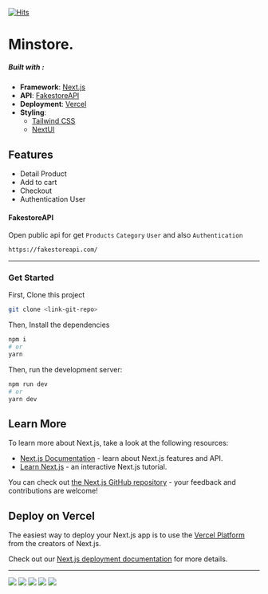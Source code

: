 [![Hits](https://hits.seeyoufarm.com/api/count/incr/badge.svg?url=https%3A%2F%2Fgithub.com%2FMhinHub%2FMinstore&count_bg=%23050505&title_bg=%23555555&icon=&icon_color=%23B4B4B4&title=hits&edge_flat=true)](https://hits.seeyoufarm.com)

# Minstore.

##### Built with :

- **Framework**: [Next.js](https://nextjs.org/)
- **API**: [FakestoreAPI](https://fakestoreapi.com)
- **Deployment**: [Vercel](https://vercel.com)
- **Styling**:
  - [Tailwind CSS](https://tailwindcss.com/)
  - [NextUI](https://nextui.org/)

## Features

- Detail Product
- Add to cart
- Checkout
- Authentication User

#### FakestoreAPI

Open public api for get `Products` `Category` `User` and also `Authentication`

```bash
https://fakestoreapi.com/
```

---

### Get Started

First, Clone this project

```bash
git clone <link-git-repo>
```

Then, Install the dependencies

```bash
npm i
# or
yarn
```

Then, run the development server:

```bash
npm run dev
# or
yarn dev
```

## Learn More

To learn more about Next.js, take a look at the following resources:

- [Next.js Documentation](https://nextjs.org/docs) - learn about Next.js features and API.
- [Learn Next.js](https://nextjs.org/learn) - an interactive Next.js tutorial.

You can check out [the Next.js GitHub repository](https://github.com/vercel/next.js/) - your feedback and contributions are welcome!

## Deploy on Vercel

The easiest way to deploy your Next.js app is to use the [Vercel Platform](https://vercel.com/new?utm_medium=default-template&filter=next.js&utm_source=create-next-app&utm_campaign=create-next-app-readme) from the creators of Next.js.

Check out our [Next.js deployment documentation](https://nextjs.org/docs/deployment) for more details.

---

![](https://img.shields.io/badge/Nextjs-informational?style=flat&logo=next.js&logoColor=black&color=white)
![](https://img.shields.io/badge/Tailwind-informational?style=flat&logo=tailwind-css&color=white)
![](https://img.shields.io/badge/Typescript-informational?style=flat&logo=typescript&color=white)
![](https://img.shields.io/badge/Redux-informational?style=flat&logo=redux&logoColor=black&color=white)
![](https://img.shields.io/badge/Vercel-informational?style=flat&logo=vercel&logoColor=black&color=white)
